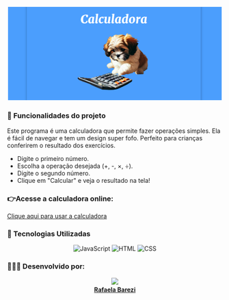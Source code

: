 <p align="center">
  <img src="https://raw.githubusercontent.com/RafaBarezi/Calculadora_JS/main/assets/Screenshot%20from%202025-02-19%2022-34-01.png" width="500" alt="cachorro brincando com calculadora"/>
</p>

### :hammer: Funcionalidades do projeto

Este programa é uma calculadora que permite fazer operações simples. Ela é fácil de navegar e tem um design super fofo. Perfeito para crianças conferirem o resultado dos exercícios. 

- Digite o primeiro número.
- Escolha a operação desejada (+, -, ×, ÷).
- Digite o segundo número.
- Clique em "Calcular" e veja o resultado na tela!

### 👉Acesse a calculadora online:

[Clique aqui para usar a calculadora](https://calculadora-js-delta-cyan.vercel.app/)

### 🔧 Tecnologias Utilizadas

<p align="center">
  <img alt="JavaScript" src="https://img.shields.io/badge/JavaScript-FFD700?style=for-the-badge&logo=javascript&logoColor=black" />
  <img alt="HTML" src="https://img.shields.io/badge/HTML-E34F26?style=for-the-badge&logo=html5&logoColor=white" />
  <img alt="CSS" src="https://img.shields.io/badge/CSS-1572B6?style=for-the-badge&logo=css3&logoColor=white" />
</p>


 
### 👩🏽‍💻 Desenvolvido por: 

<p align="center">
  <a href="https://github.com/RafaBarezi">
<img loading="lazy" src="https://avatars.githubusercontent.com/u/104839389?v=4" width=115><br><strong>Rafaela Barezi</strong>
  </a>
</p>
